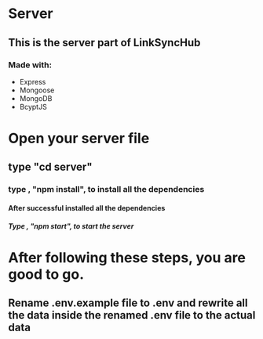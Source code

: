 # Server

## This is the server part of LinkSyncHub

### Made with:

- Express
- Mongoose
- MongoDB
- BcyptJS

# Open your server file

## type "cd server"

### type , "npm install", to install all the dependencies

#### After successful installed all the dependencies

##### Type , "npm start", to start the server

# After following these steps, you are good to go.

## Rename .env.example file to .env and rewrite all the data inside the renamed .env file to the actual data
